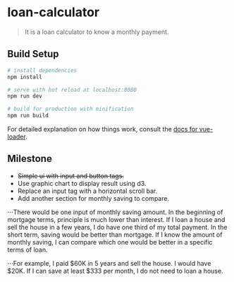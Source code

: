 # loan-calculator

> It is a loan calculator to know a monthly payment.

## Build Setup

``` bash
# install dependencies
npm install

# serve with hot reload at localhost:8080
npm run dev

# build for production with minification
npm run build
```

For detailed explanation on how things work, consult the [docs for vue-loader](http://vuejs.github.io/vue-loader).

## Milestone

* ~~Simple ui with input and button tags.~~
* Use graphic chart to display result using d3.
* Replace an input tag with a horizontal scroll bar.
* Add another section for monthly saving to compare.

⋅⋅⋅There would be one input of monthly saving amount. In the beginning of mortgage terms, principle is much lower than interest. If I loan a house and sell the house in a few years, I do have one third of my total payment. In the short term, saving would be better than mortgage. If I know the amount of monthly saving, I can compare which one would be better in a specific terms of loan.

⋅⋅⋅For example, I paid $60K in 5 years and sell the house. I would have $20K. If I can save at least $333 per month, I do not need to loan a house.